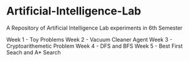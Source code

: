 # Artificial-Intelligence-Lab
A Repository of Artificial Intelligence Lab experiments in 6th Semester

Week 1 - Toy Problems
Week 2 - Vacuum Cleaner Agent
Week 3 - Cryptoarithemetic Problem
Week 4 - DFS and BFS
Week 5 - Best First Seach and A* Search
